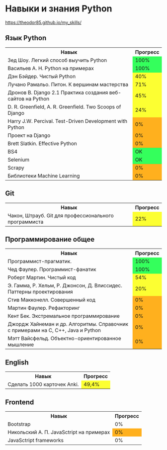 Навыки и знания Python
======================

https://theodor85.github.io/my_skills/

Язык Python
----------------------
<table>
  <th>Навык</th>
  <th>Прогресс</th>
  <tr>
    <td>Зед Шоу. Легкий способ выучить Python</td>
    <td bgcolor="#34ff5c">100%</td>
  </tr>
  <tr>
    <td>Васильев А. Н. Python на примерах</td>
    <td bgcolor="#34ff5c">100%</td>
  </tr>
  <tr>
    <td>Дэн Бэйдер. Чистый Python</td>
    <td bgcolor="#fcff32">40%</td>
  </tr>
  <tr>
    <td>Лучано Рамальо. Питон. К вершинам мастерства</td>
    <td bgcolor="#fcff32">71%</td>
  </tr>
  <tr>
    <td>Дронов В. Django 2.1 Практика создания веб-сайтов на Python</td>
    <td bgcolor="#fcff32">45%</td>
  </tr>
  <tr>
    <td>D. R. Greenfield, A. R. Greenfield. Two Scoops of Django</td>
    <td bgcolor="#fcff32">24%</td>
  </tr>
  <tr>
    <td>Harry J.W. Percival. Test-Driven Development with Python</td>
    <td bgcolor="#ffb01e">0%</td>
  </tr>
  <tr>
    <td>Проект на Django</td>
    <td bgcolor="#ffb01e">0%</td>
  </tr>
  <tr>
    <td>Brett Slatkin. Effective Python</td>
    <td bgcolor="#ffb01e">0%</td>
  </tr>
  <tr>
    <td>BS4</td>
    <td bgcolor="#34ff5c">OK</td>
  </tr>
  <tr>
    <td>Selenium</td>
    <td bgcolor="#34ff5c">OK</td>
  </tr>
   <tr>
    <td>Scrapy</td>
    <td bgcolor="#ffb01e">0%</td>
  </tr>
  <tr>
    <td>Библиотеки Machine Learning</td>
    <td bgcolor="#ffb01e">0%</td>
  </tr>
</table>

Git
-------------------
<table>
  <th>Навык</th>
  <th>Прогресс</th>
  <tr >
    <td>Чакон, Штрауб. Git для профессионального программиста</td>
    <td bgcolor ="#fcff32">22%</td>
  </tr>
</table>

Программирование общее
----------------------
<table>
  <th>Навык</th>
  <th>Прогресс</th>
  <tr>
    <td>Программист-прагматик.</td>
    <td bgcolor="#34ff5c">100%</td>
  </tr>
  <tr>
    <td>Чед Фаулер. Программист-фанатик</td>
    <td bgcolor="#34ff5c">100%</td>
  </tr>
  <tr>
    <td>Роберт Мартин. Чистый код</td>
    <td bgcolor="#fcff32">54%</td>
  </tr>
  <tr>
    <td>Э. Гамма, Р. Хельм, Р. Джонсон, Д. Влиссидес. Паттерны проектирования</td>
    <td bgcolor="#fcff32">20%</td>
  </tr>
  <tr>
    <td>Стив Макконелл. Совершенный код</td>
    <td bgcolor="#ffb01e">0%</td>
  </tr>
  <tr>
    <td>Мартин Фаулер. Рефакторинг</td>
    <td bgcolor="#ffb01e">0%</td>
  </tr>
  <tr>
    <td>Кент Бек. Экстремальное программирование</td>
    <td bgcolor="#ffb01e">0%</td>
  </tr>
  <tr>
    <td>Джордж Хайнеман и др. Алгоритмы. Справочник с примерами на С, С++, Java и Python</td>
    <td bgcolor="#ffb01e">0%</td>
  </tr>
  <tr>
    <td>Мэтт Вайсфельд. Объектно-ориентированное мышление</td>
    <td bgcolor="#ffb01e">0%</td>
  </tr>
</table>

English
----------------------
<table>
  <th>Навык</th>
  <th>Прогресс</th>
  <tr>
    <td>Сделать 1000 карточек Anki.</td>
    <td bgcolor="#fcff32">49,4%</td>
  </tr>
</table>

Frontend
----------------------
<table>
  <th>Навык</th>
  <th>Прогресс</th>
  <tr>
    <td>Bootstrap</td>
    <td>0%</td>
  </tr>
  <tr>
    <td>Никольский А. П. JavaSctript на примерах</td>
    <td bgcolor="#ffb01e">0%</td>
  </tr>
  <tr>
    <td>JavaSctript frameworks</td>
    <td>0%</td>
  </tr>
</table>
